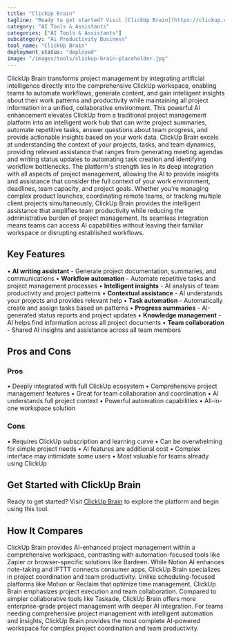 ```yaml
---
title: "ClickUp Brain"
tagline: "Ready to get started? Visit [ClickUp Brain](https://clickup.com/ai) to explore the platform and begin using this tool...."
category: "AI Tools & Assistants"
categories: ["AI Tools & Assistants"]
subcategory: "Ai Productivity Business"
tool_name: "ClickUp Brain"
deployment_status: "deployed"
image: "/images/tools/clickup-brain-placeholder.jpg"
---
```

ClickUp Brain transforms project management by integrating artificial intelligence directly into the comprehensive ClickUp workspace, enabling teams to automate workflows, generate content, and gain intelligent insights about their work patterns and productivity while maintaining all project information in a unified, collaborative environment. This powerful AI enhancement elevates ClickUp from a traditional project management platform into an intelligent work hub that can write project summaries, automate repetitive tasks, answer questions about team progress, and provide actionable insights based on your work data. ClickUp Brain excels at understanding the context of your projects, tasks, and team dynamics, providing relevant assistance that ranges from generating meeting agendas and writing status updates to automating task creation and identifying workflow bottlenecks. The platform's strength lies in its deep integration with all aspects of project management, allowing the AI to provide insights and assistance that consider the full context of your work environment, deadlines, team capacity, and project goals. Whether you're managing complex product launches, coordinating remote teams, or tracking multiple client projects simultaneously, ClickUp Brain provides the intelligent assistance that amplifies team productivity while reducing the administrative burden of project management. Its seamless integration means teams can access AI capabilities without leaving their familiar workspace or disrupting established workflows.

## Key Features

• **AI writing assistant** - Generate project documentation, summaries, and communications
• **Workflow automation** - Automate repetitive tasks and project management processes
• **Intelligent insights** - AI analysis of team productivity and project patterns
• **Contextual assistance** - AI understands your projects and provides relevant help
• **Task automation** - Automatically create and assign tasks based on patterns
• **Progress summaries** - AI-generated status reports and project updates
• **Knowledge management** - AI helps find information across all project documents
• **Team collaboration** - Shared AI insights and assistance across all team members

## Pros and Cons

### Pros
• Deeply integrated with full ClickUp ecosystem
• Comprehensive project management features
• Great for team collaboration and coordination
• AI understands full project context
• Powerful automation capabilities
• All-in-one workspace solution

### Cons
• Requires ClickUp subscription and learning curve
• Can be overwhelming for simple project needs
• AI features are additional cost
• Complex interface may intimidate some users
• Most valuable for teams already using ClickUp

## Get Started with ClickUp Brain

Ready to get started? Visit [ClickUp Brain](https://clickup.com/ai) to explore the platform and begin using this tool.

## How It Compares

ClickUp Brain provides AI-enhanced project management within a comprehensive workspace, contrasting with automation-focused tools like Zapier or browser-specific solutions like Bardeen. While Notion AI enhances note-taking and IFTTT connects consumer apps, ClickUp Brain specializes in project coordination and team productivity. Unlike scheduling-focused platforms like Motion or Reclaim that optimize time management, ClickUp Brain emphasizes project execution and team collaboration. Compared to simpler collaborative tools like Taskade, ClickUp Brain offers more enterprise-grade project management with deeper AI integration. For teams needing comprehensive project management with intelligent automation and insights, ClickUp Brain provides the most complete AI-powered workspace for complex project coordination and team productivity.